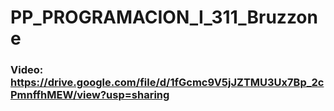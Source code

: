 # PP_PROGRAMACION_I_311_Bruzzone

### Video: https://drive.google.com/file/d/1fGcmc9V5jJZTMU3Ux7Bp_2cPmnffhMEW/view?usp=sharing